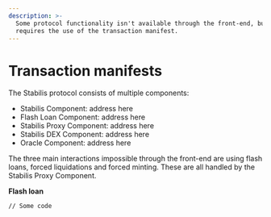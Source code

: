 ```yaml
---
description: >-
  Some protocol functionality isn't available through the front-end, but
  requires the use of the transaction manifest.
---
```


# Transaction manifests

The Stabilis protocol consists of multiple components:

* Stabilis Component: address here
* Flash Loan Component: address here
* Stabilis Proxy Component: address here
* Stabilis DEX Component: address here
* Oracle Component: address here

The three main interactions impossible through the front-end are using flash loans, forced liquidations and forced minting. These are all handled by the Stabilis Proxy Component.

**Flash loan**

```
// Some code
```

